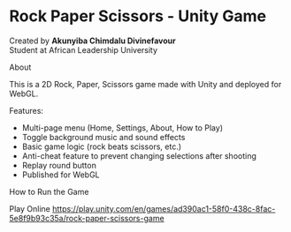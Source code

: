 # Rock Paper Scissors - Unity Game 

Created by **Akunyiba Chimdalu Divinefavour**  
Student at African Leadership University

 About

This is a 2D Rock, Paper, Scissors game made with Unity and deployed for WebGL.

Features:
- Multi-page menu (Home, Settings, About, How to Play)
- Toggle background music and sound effects
- Basic game logic (rock beats scissors, etc.)
- Anti-cheat feature to prevent changing selections after shooting
- Replay round button
- Published for WebGL

 How to Run the Game

 Play Online
 https://play.unity.com/en/games/ad390ac1-58f0-438c-8fac-5e8f9b93c35a/rock-paper-scissors-game

